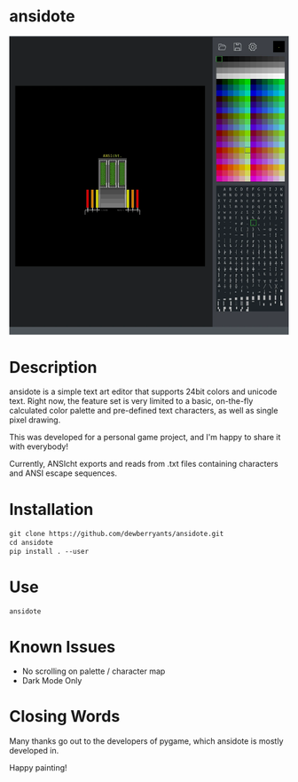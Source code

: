 # ansidote

<img alt="Screenshot" src="docs/screen.webp"/>

# Description
ansidote is a simple text art editor that supports
24bit colors and unicode text. Right now, the feature
set is very limited to a basic, on-the-fly calculated
color palette and pre-defined text characters, as
well as single pixel drawing.

This was developed for a personal game project, and
I'm happy to share it with everybody!

Currently, ANSIcht exports and reads from .txt files
containing characters and ANSI escape sequences.

# Installation
    git clone https://github.com/dewberryants/ansidote.git
    cd ansidote
    pip install . --user

# Use
    ansidote

# Known Issues
 * No scrolling on palette / character map
 * Dark Mode Only

# Closing Words

Many thanks go out to the developers of pygame,
which ansidote is mostly developed in.

Happy painting!
